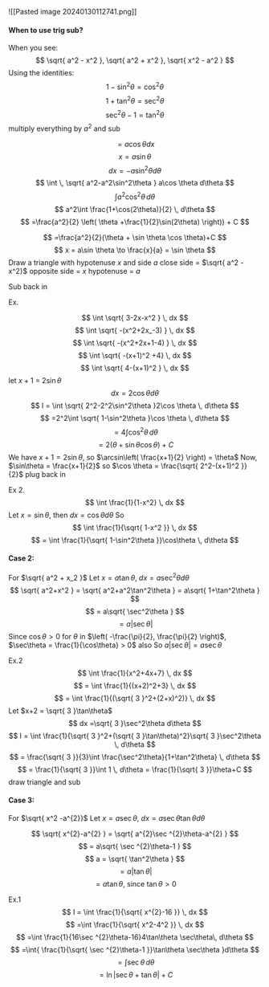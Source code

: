 ![[Pasted image 20240130112741.png]]
#### When to use trig sub?
When you see:
$$
\sqrt{ a^2 - x^2 }, \sqrt{ a^2 + x^2 }, \sqrt{ x^2 - a^2 }
$$
Using the identities:
$$
1-\sin^2\theta = \cos^2\theta
$$
$$
1+\tan^2\theta = \sec^2\theta
$$
$$
\sec^2\theta-1 = \tan^2\theta
$$
multiply everything by $a^2$ and sub

$$
=a\cos \theta dx
$$
$$
x =a \sin \theta
$$
$$
dx = -a\sin^2\theta d\theta
$$
$$
\int  \, \sqrt{ a^2-a^2\sin^2\theta } a\cos \theta d\theta 
$$
$$
\int a^2 \cos^2\theta \, d\theta 
$$
$$
a^2\int \frac{1+\cos(2\theta)}{2} \, d\theta 
$$
$$
	=\frac{a^2}{2} \left( \theta +\frac{1}{2}\sin(2\theta) \right)) + C
$$

$$
=\frac{a^2}{2}(\theta + \sin \theta \cos \theta)+C
$$
$$
x = a\sin \theta \to \frac{x}{a} = \sin \theta
$$
Draw a triangle with hypotenuse $x$ and side $a$ 
close side = $\sqrt{ a^2 - x^2}$
opposite side = $x$
hypotenuse = $a$

Sub back in


Ex.

$$
\int \sqrt{ 3-2x-x^2 } \, dx 
$$
$$
\int \sqrt{ -(x^2+2x_-3) } \, dx 
$$
$$
\int \sqrt{ -(x^2+2x+1-4) } \, dx 
$$
$$
\int \sqrt{ -(x+1)^2 +4} \, dx 
$$
$$
\int \sqrt{ 4-(x+1)^2 } \, dx 
$$
let $x+1$ = $2\sin \theta$
$$
dx = 2\cos \theta d\theta
$$
$$
I = \int \sqrt{ 2^2-2^2\sin^2\theta }2\cos \theta \, d\theta 
$$
$$
=2^2\int \sqrt{ 1-\sin^2\theta }\cos \theta \, d\theta  
$$
$$
=4\int \cos ^2\theta \, d\theta 
$$
$$
 = 2(\theta+\sin \theta \cos \theta)+C
$$
We have $x+1 = 2\sin  \theta$, so $\arcsin\left( \frac{x+1}{2} \right) = \theta$
Now, $\sin\theta = \frac{x+1}{2}$
so $\cos \theta = \frac{\sqrt{ 2^2-(x+1)^2 }}{2}$
plug back in



Ex 2.
$$
\int \frac{1}{1-x^2} \, dx 
$$
Let $x = \sin \theta$, then $dx = \cos\theta d\theta$
So 
$$
\int \frac{1}{\sqrt{ 1-x^2 }} \, dx 
$$
$$
= \int \frac{1}{\sqrt{ 1-\sin^2\theta }}\cos\theta \, d\theta 
$$

#### Case 2:
For $\sqrt{ a^2 + x_2 }$
Let $x = a\tan\theta$, $dx = a\sec^2\theta d\theta$
$$
\sqrt{ a^2+x^2 } = \sqrt{ a^2+a^2\tan^2\theta } = a\sqrt{ 1+\tan^2\theta }
$$
$$
 = a\sqrt{ \sec^2\theta }
$$
$$
=a|\sec\theta|
$$
Since $\cos\theta >0$ for $\theta$ in $\left( -\frac{\pi}{2}, \frac{\pi}{2} \right)$, $\sec\theta = \frac{1}{\cos\theta} > 0$ also
So $a|\sec\theta| = a \sec\theta$

Ex.2 
$$
\int  \frac{1}{x^2+4x+7} \, dx
$$
$$
= \int \frac{1}{(x+2)^2+3} \, dx 
$$
$$
 = \int \frac{1}{(\sqrt{ 3 }^2+(2+x)^2)} \, dx 
$$
Let $x+2 = \sqrt{ 3 }\tan\theta$
$$
dx =\sqrt{ 3 }\sec^2\theta d\theta
$$
$$
I = \int \frac{1}{\sqrt{ 3 }^2+(\sqrt{ 3 }\tan\theta)^2}\sqrt{ 3 }\sec^2\theta \, d\theta 
$$
$$
= \frac{\sqrt{ 3 }}{3}\int \frac{\sec^2\theta}{1+\tan^2\theta} \, d\theta 
$$
$$
 = \frac{1}{\sqrt{ 3 }}\int 1 \, d\theta = \frac{1}{\sqrt{ 3 }}\theta+C 
$$
draw triangle and sub


#### Case 3:
For $\sqrt{ x^2 -a^{2}}$
Let $x = a\sec\theta$, $dx = a\sec\theta \tan\theta d\theta$

$$
\sqrt{ x^{2}-a^{2} } = \sqrt{ a^{2}\sec ^{2}\theta-a^{2} }
$$
$$
= a\sqrt{ \sec ^{2}\theta-1 }
$$
$$
a = \sqrt{ \tan^2\theta }
$$
$$
= a|\tan\theta|
$$
$$
=a\tan\theta \text{, since }\tan\theta >0 
$$

Ex.1
$$
I = \int \frac{1}{\sqrt{ x^{2}-16 }} \, dx 
$$
$$
=\int \frac{1}{\sqrt{ x^2-4^2 }} \, dx 
$$
$$
=\int \frac{1}{16\sec ^{2}\theta-16}4\tan\theta \sec\theta\, d\theta
$$
$$
=\int{ \frac{1}{\sqrt{ \sec ^{2}\theta-1 }}\tan\theta \sec\theta  }d\theta
$$
$$
= \int \sec\theta \, d\theta 
$$
$$
 = \ln|\sec\theta+\tan\theta|+C
$$
